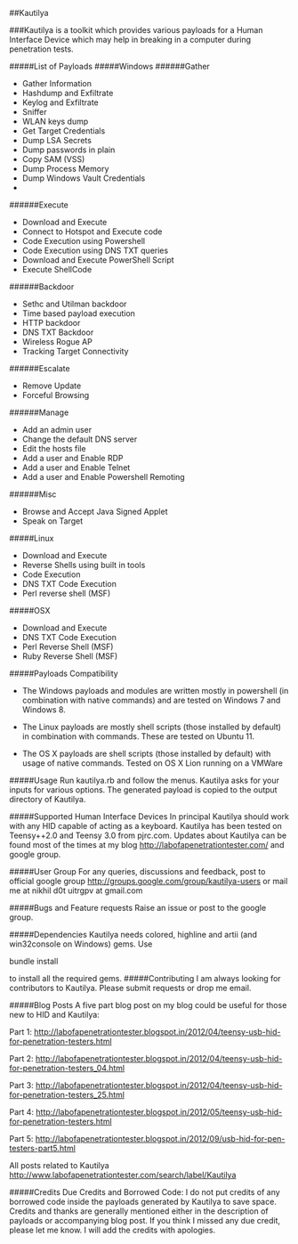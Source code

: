 ##Kautilya

###Kautilya is a toolkit which provides various payloads for a Human Interface Device which may help in breaking in a computer during penetration tests. 

#####List of Payloads
#####Windows
######Gather
- Gather Information
- Hashdump and Exfiltrate
- Keylog and Exfiltrate
- Sniffer
- WLAN keys dump
- Get Target Credentials
- Dump LSA Secrets
- Dump passwords in plain
- Copy SAM (VSS)
- Dump Process Memory
- Dump Windows Vault Credentials
-
######Execute
- Download and Execute
- Connect to Hotspot and Execute code
- Code Execution using Powershell
- Code Execution using DNS TXT queries
- Download and Execute PowerShell Script
- Execute ShellCode

######Backdoor
- Sethc and Utilman backdoor
- Time based payload execution
- HTTP backdoor
- DNS TXT Backdoor
- Wireless Rogue AP
- Tracking Target Connectivity

######Escalate
- Remove Update
- Forceful Browsing

######Manage
- Add an admin user
- Change the default DNS server
- Edit the hosts file
- Add a user and Enable RDP
- Add a user and Enable Telnet
-  Add a user and Enable Powershell Remoting

######Misc
- Browse and Accept Java Signed Applet
- Speak on Target

#####Linux
- Download and Execute
- Reverse Shells using built in tools
- Code Execution
- DNS TXT Code Execution
- Perl reverse shell (MSF)

#####OSX
- Download and Execute
- DNS TXT Code Execution
- Perl Reverse Shell (MSF)
- Ruby Reverse Shell (MSF)


#####Payloads Compatibility
- The Windows payloads and modules are written mostly in powershell (in combination with native commands) and are tested on Windows 7 and Windows 8. 

- The Linux payloads are mostly shell scripts (those installed by default) in combination with commands. These are tested on Ubuntu 11.

- The OS X payloads are shell scripts (those installed by default) with usage of native commands. Tested on OS X Lion running on a VMWare

#####Usage
Run kautilya.rb and follow the menus. Kautilya asks for your inputs for various options. The generated payload is copied to the output directory of Kautilya.

#####Supported Human Interface Devices
In principal Kautilya should work with any HID capable of acting as a keyboard. Kautilya has been tested on Teensy++2.0 and Teensy 3.0 from pjrc.com. Updates about Kautilya can be found most of the times at my blog http://labofapenetrationtester.com/ and google group.

#####User Group
For any queries, discussions and feedback, post to official google group http://groups.google.com/group/kautilya-users or mail me at nikhil d0t uitrgpv at gmail.com 

#####Bugs and Feature requests
Raise an issue or post to the google group.

#####Dependencies
Kautilya needs colored, highline and artii (and win32console on Windows) gems. Use

bundle install

to install all the required gems.
#####Contributing
I am always looking for contributors to Kautilya. Please submit requests or drop me email.

#####Blog Posts
A five part blog post on my blog could be useful for those new to HID and Kautilya:

Part 1: http://labofapenetrationtester.blogspot.in/2012/04/teensy-usb-hid-for-penetration-testers.html

Part 2: http://labofapenetrationtester.blogspot.in/2012/04/teensy-usb-hid-for-penetration-testers_04.html

Part 3: http://labofapenetrationtester.blogspot.in/2012/04/teensy-usb-hid-for-penetration-testers_25.html

Part 4: http://labofapenetrationtester.blogspot.in/2012/05/teensy-usb-hid-for-penetration-testers.html

Part 5: http://labofapenetrationtester.blogspot.in/2012/09/usb-hid-for-pen-testers-part5.html

All posts related to Kautilya
http://www.labofapenetrationtester.com/search/label/Kautilya

#####Credits
Due Credits and Borrowed Code: I do not put credits of any borrowed code inside the payloads generated by Kautilya to save space. Credits and thanks are generally mentioned either in the description of payloads or accompanying blog post. If you think I missed any due credit, please let me know. I will add the credits with apologies.

